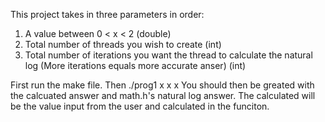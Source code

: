 This project takes in three parameters in order:
1. A value between 0 < x < 2 (double)
2. Total number of threads you wish to create (int)
3. Total number of iterations you want the thread to calculate the natural log (More iterations equals more accurate anser) (int)

First run the make file. Then ./prog1 x x x
You should then be greated with the calcuated answer and math.h's natural log answer.
The calculated will be the value input from the user and calculated in the funciton.



